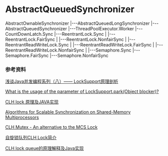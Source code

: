 # AbstractQueuedSynchronizer

AbstractOwnableSynchronizer
     |---AbstractQueuedLongSynchronizer
     |---AbstractQueuedSynchronizer
                 |---ThreadPoolExecutor.Worker
                 |---CountDownLatch.Sync
                 |---ReentrantLock.Sync
                 |       |---ReentrantLock.FairSync
                 |       |---ReentrantLock.NonfairSync
                 |
                 |---ReentrantReadWriteLock.Sync
                 |       |---ReentrantReadWriteLock.FairSync
                 |       |---ReentrantReadWriteLock.NonfairSync
                 |
                 |---Semaphore.Sync
                         |---Semaphore.FairSync
                         |---Semaphore.NonfairSync


### 参考资料

[浅谈Java并发编程系列（八）—— LockSupport原理剖析](https://segmentfault.com/a/1190000008420938)

[What is the usage of the parameter of LockSupport.park(Object blocker)?](https://stackoverflow.com/questions/36939218/what-is-the-usage-of-the-parameter-of-locksupport-parkobject-blocker)

[CLH lock 原理及JAVA实现](https://www.cnblogs.com/shoshana-kong/p/10831502.html)

[Algorithms for Scalable Synchronization on Shared-Memory Multiprocessors](https://www.cs.rochester.edu/research/synchronization/pseudocode/ss.html)

[CLH Mutex - An alternative to the MCS Lock](http://concurrencyfreaks.blogspot.com/2014/05/exchg-mutex-alternative-to-mcs-lock.html)

[自旋锁队列CLH Lock简介](https://www.jianshu.com/p/f43e581976b9)

[CLH lock queue的原理解释及Java实现](https://zhuanlan.zhihu.com/p/161629590)

